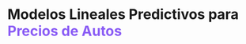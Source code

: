 # Modelos Lineales Predictivos para <span style="color: rgb(138, 92, 245);">Precios de Autos</span>
